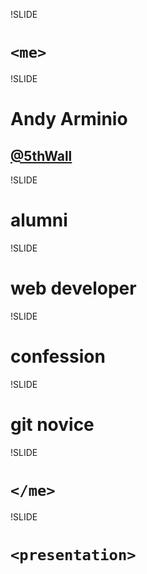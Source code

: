 !SLIDE

# `<me>`

!SLIDE

# Andy Arminio
## [@5thWall](http://twitter.com/5thWall)

!SLIDE

# alumni

!SLIDE

# web developer

!SLIDE

# confession

!SLIDE

# git novice

!SLIDE

# `</me>`

!SLIDE

# `<presentation>`